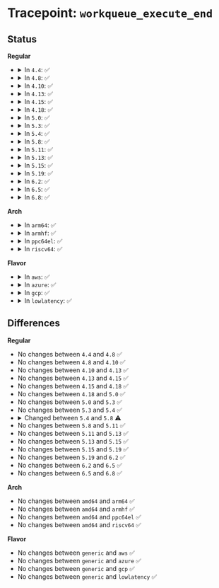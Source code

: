 # Tracepoint: <code>workqueue_execute_end</code>

## Status
<b>Regular</b>
<ul>
<li>
<details>
<summary>In <code>4.4</code>: ✅</summary>

Event:

```c
struct trace_event_raw_workqueue_work {
    struct trace_entry ent;
    void *work;
    char __data[0];
};
```
Function:

```c
void trace_event_raw_event_workqueue_work(void *__data, struct work_struct *work);
```
</details>
</li>
<li>
<details>
<summary>In <code>4.8</code>: ✅</summary>

Event:

```c
struct trace_event_raw_workqueue_work {
    struct trace_entry ent;
    void *work;
    char __data[0];
};
```
Function:

```c
void trace_event_raw_event_workqueue_work(void *__data, struct work_struct *work);
```
</details>
</li>
<li>
<details>
<summary>In <code>4.10</code>: ✅</summary>

Event:

```c
struct trace_event_raw_workqueue_work {
    struct trace_entry ent;
    void *work;
    char __data[0];
};
```
Function:

```c
void trace_event_raw_event_workqueue_work(void *__data, struct work_struct *work);
```
</details>
</li>
<li>
<details>
<summary>In <code>4.13</code>: ✅</summary>

Event:

```c
struct trace_event_raw_workqueue_work {
    struct trace_entry ent;
    void *work;
    char __data[0];
};
```
Function:

```c
void trace_event_raw_event_workqueue_work(void *__data, struct work_struct *work);
```
</details>
</li>
<li>
<details>
<summary>In <code>4.15</code>: ✅</summary>

Event:

```c
struct trace_event_raw_workqueue_work {
    struct trace_entry ent;
    void *work;
    char __data[0];
};
```
Function:

```c
void trace_event_raw_event_workqueue_work(void *__data, struct work_struct *work);
```
</details>
</li>
<li>
<details>
<summary>In <code>4.18</code>: ✅</summary>

Event:

```c
struct trace_event_raw_workqueue_work {
    struct trace_entry ent;
    void *work;
    char __data[0];
};
```
Function:

```c
void trace_event_raw_event_workqueue_work(void *__data, struct work_struct *work);
```
</details>
</li>
<li>
<details>
<summary>In <code>5.0</code>: ✅</summary>

Event:

```c
struct trace_event_raw_workqueue_work {
    struct trace_entry ent;
    void *work;
    char __data[0];
};
```
Function:

```c
void trace_event_raw_event_workqueue_work(void *__data, struct work_struct *work);
```
</details>
</li>
<li>
<details>
<summary>In <code>5.3</code>: ✅</summary>

Event:

```c
struct trace_event_raw_workqueue_work {
    struct trace_entry ent;
    void *work;
    char __data[0];
};
```
Function:

```c
void trace_event_raw_event_workqueue_work(void *__data, struct work_struct *work);
```
</details>
</li>
<li>
<details>
<summary>In <code>5.4</code>: ✅</summary>

Event:

```c
struct trace_event_raw_workqueue_work {
    struct trace_entry ent;
    void *work;
    char __data[0];
};
```
Function:

```c
void trace_event_raw_event_workqueue_work(void *__data, struct work_struct *work);
```
</details>
</li>
<li>
<details>
<summary>In <code>5.8</code>: ✅</summary>

Event:

```c
struct trace_event_raw_workqueue_execute_end {
    struct trace_entry ent;
    void *work;
    void *function;
    char __data[0];
};
```
Function:

```c
void trace_event_raw_event_workqueue_execute_end(void *__data, struct work_struct *work, work_func_t function);
```
</details>
</li>
<li>
<details>
<summary>In <code>5.11</code>: ✅</summary>

Event:

```c
struct trace_event_raw_workqueue_execute_end {
    struct trace_entry ent;
    void *work;
    void *function;
    char __data[0];
};
```
Function:

```c
void trace_event_raw_event_workqueue_execute_end(void *__data, struct work_struct *work, work_func_t function);
```
</details>
</li>
<li>
<details>
<summary>In <code>5.13</code>: ✅</summary>

Event:

```c
struct trace_event_raw_workqueue_execute_end {
    struct trace_entry ent;
    void *work;
    void *function;
    char __data[0];
};
```
Function:

```c
void trace_event_raw_event_workqueue_execute_end(void *__data, struct work_struct *work, work_func_t function);
```
</details>
</li>
<li>
<details>
<summary>In <code>5.15</code>: ✅</summary>

Event:

```c
struct trace_event_raw_workqueue_execute_end {
    struct trace_entry ent;
    void *work;
    void *function;
    char __data[0];
};
```
Function:

```c
void trace_event_raw_event_workqueue_execute_end(void *__data, struct work_struct *work, work_func_t function);
```
</details>
</li>
<li>
<details>
<summary>In <code>5.19</code>: ✅</summary>

Event:

```c
struct trace_event_raw_workqueue_execute_end {
    struct trace_entry ent;
    void *work;
    void *function;
    char __data[0];
};
```
Function:

```c
void trace_event_raw_event_workqueue_execute_end(void *__data, struct work_struct *work, work_func_t function);
```
</details>
</li>
<li>
<details>
<summary>In <code>6.2</code>: ✅</summary>

Event:

```c
struct trace_event_raw_workqueue_execute_end {
    struct trace_entry ent;
    void *work;
    void *function;
    char __data[0];
};
```
Function:

```c
void trace_event_raw_event_workqueue_execute_end(void *__data, struct work_struct *work, work_func_t function);
```
</details>
</li>
<li>
<details>
<summary>In <code>6.5</code>: ✅</summary>

Event:

```c
struct trace_event_raw_workqueue_execute_end {
    struct trace_entry ent;
    void *work;
    void *function;
    char __data[0];
};
```
Function:

```c
void trace_event_raw_event_workqueue_execute_end(void *__data, struct work_struct *work, work_func_t function);
```
</details>
</li>
<li>
<details>
<summary>In <code>6.8</code>: ✅</summary>

Event:

```c
struct trace_event_raw_workqueue_execute_end {
    struct trace_entry ent;
    void *work;
    void *function;
    char __data[0];
};
```
Function:

```c
void trace_event_raw_event_workqueue_execute_end(void *__data, struct work_struct *work, work_func_t function);
```
</details>
</li>
</ul>
<b>Arch</b>
<ul>
<li>
<details>
<summary>In <code>arm64</code>: ✅</summary>

Event:

```c
struct trace_event_raw_workqueue_work {
    struct trace_entry ent;
    void *work;
    char __data[0];
};
```
Function:

```c
void trace_event_raw_event_workqueue_work(void *__data, struct work_struct *work);
```
</details>
</li>
<li>
<details>
<summary>In <code>armhf</code>: ✅</summary>

Event:

```c
struct trace_event_raw_workqueue_work {
    struct trace_entry ent;
    void *work;
    char __data[0];
};
```
Function:

```c
void trace_event_raw_event_workqueue_work(void *__data, struct work_struct *work);
```
</details>
</li>
<li>
<details>
<summary>In <code>ppc64el</code>: ✅</summary>

Event:

```c
struct trace_event_raw_workqueue_work {
    struct trace_entry ent;
    void *work;
    char __data[0];
};
```
Function:

```c
void trace_event_raw_event_workqueue_work(void *__data, struct work_struct *work);
```
</details>
</li>
<li>
<details>
<summary>In <code>riscv64</code>: ✅</summary>

Event:

```c
struct trace_event_raw_workqueue_work {
    struct trace_entry ent;
    void *work;
    char __data[0];
};
```
Function:

```c
void trace_event_raw_event_workqueue_work(void *__data, struct work_struct *work);
```
</details>
</li>
</ul>
<b>Flavor</b>
<ul>
<li>
<details>
<summary>In <code>aws</code>: ✅</summary>

Event:

```c
struct trace_event_raw_workqueue_work {
    struct trace_entry ent;
    void *work;
    char __data[0];
};
```
Function:

```c
void trace_event_raw_event_workqueue_work(void *__data, struct work_struct *work);
```
</details>
</li>
<li>
<details>
<summary>In <code>azure</code>: ✅</summary>

Event:

```c
struct trace_event_raw_workqueue_work {
    struct trace_entry ent;
    void *work;
    char __data[0];
};
```
Function:

```c
void trace_event_raw_event_workqueue_work(void *__data, struct work_struct *work);
```
</details>
</li>
<li>
<details>
<summary>In <code>gcp</code>: ✅</summary>

Event:

```c
struct trace_event_raw_workqueue_work {
    struct trace_entry ent;
    void *work;
    char __data[0];
};
```
Function:

```c
void trace_event_raw_event_workqueue_work(void *__data, struct work_struct *work);
```
</details>
</li>
<li>
<details>
<summary>In <code>lowlatency</code>: ✅</summary>

Event:

```c
struct trace_event_raw_workqueue_work {
    struct trace_entry ent;
    void *work;
    char __data[0];
};
```
Function:

```c
void trace_event_raw_event_workqueue_work(void *__data, struct work_struct *work);
```
</details>
</li>
</ul>

## Differences
<b>Regular</b>
<ul>
<li>
No changes between <code>4.4</code> and <code>4.8</code> ✅
</li>
<li>
No changes between <code>4.8</code> and <code>4.10</code> ✅
</li>
<li>
No changes between <code>4.10</code> and <code>4.13</code> ✅
</li>
<li>
No changes between <code>4.13</code> and <code>4.15</code> ✅
</li>
<li>
No changes between <code>4.15</code> and <code>4.18</code> ✅
</li>
<li>
No changes between <code>4.18</code> and <code>5.0</code> ✅
</li>
<li>
No changes between <code>5.0</code> and <code>5.3</code> ✅
</li>
<li>
No changes between <code>5.3</code> and <code>5.4</code> ✅
</li>
<li>
<details>
<summary>Changed between <code>5.4</code> and <code>5.8</code> ⚠️</summary>
<ul>
<li>
<b>Event changed. </b>
</li>
<li>
<b>Field added. </b>
<code>void *function</code>
</li>
<li>
<b>Func changed. </b>
</li>
<li>
<b>Param added. </b>
<code>work_func_t function</code>
</li>
</ul>
</details>
</li>
<li>
No changes between <code>5.8</code> and <code>5.11</code> ✅
</li>
<li>
No changes between <code>5.11</code> and <code>5.13</code> ✅
</li>
<li>
No changes between <code>5.13</code> and <code>5.15</code> ✅
</li>
<li>
No changes between <code>5.15</code> and <code>5.19</code> ✅
</li>
<li>
No changes between <code>5.19</code> and <code>6.2</code> ✅
</li>
<li>
No changes between <code>6.2</code> and <code>6.5</code> ✅
</li>
<li>
No changes between <code>6.5</code> and <code>6.8</code> ✅
</li>
</ul>
<b>Arch</b>
<ul>
<li>
No changes between <code>amd64</code> and <code>arm64</code> ✅
</li>
<li>
No changes between <code>amd64</code> and <code>armhf</code> ✅
</li>
<li>
No changes between <code>amd64</code> and <code>ppc64el</code> ✅
</li>
<li>
No changes between <code>amd64</code> and <code>riscv64</code> ✅
</li>
</ul>
<b>Flavor</b>
<ul>
<li>
No changes between <code>generic</code> and <code>aws</code> ✅
</li>
<li>
No changes between <code>generic</code> and <code>azure</code> ✅
</li>
<li>
No changes between <code>generic</code> and <code>gcp</code> ✅
</li>
<li>
No changes between <code>generic</code> and <code>lowlatency</code> ✅
</li>
</ul>
